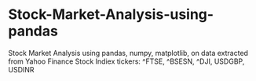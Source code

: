 # Stock-Market-Analysis-using-pandas
Stock Market Analysis using pandas, numpy, matplotlib, on data extracted from Yahoo Finance
Stock Indiex tickers: ^FTSE, ^BSESN, ^DJI, USDGBP, USDINR
